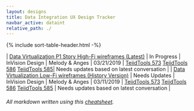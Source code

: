 ```yaml
---
layout: designs
title: Data Integration UX Design Tracker
navbar_active: dataint
relative_path: ./
---
```


{% include sort-table-header.html -%}

| [Data Virtualization P1 Story High-Fi wireframes (Latest)](https://docs.google.com/spreadsheets/d/1_sv9mFM8v1KqK3E9IquPzPhuo0ET7fT3sMlgaqmfBM0/edit?usp=sharing) | In Progress | InVision Design | Melody & Anges | 03/21/2019  | [TeiidTools 573](https://issues.jboss.org/browse/TEIIDTOOLS-573) [TeiidTools 586](https://issues.jboss.org/browse/TEIIDTOOLS-586) [TeiidTools 585](https://issues.jboss.org/browse/TEIIDTOOLS-585)| Needs updates based on latest conversation |
| [Data Virtualization Low-Fi wireframes (History Version)](https://docs.google.com/spreadsheets/d/1_sv9mFM8v1KqK3E9IquPzPhuo0ET7fT3sMlgaqmfBM0/edit?usp=sharing) | Needs Updates | InVision Design | Melody & Anges | 03/11/2019  | [TeiidTools 573](https://issues.jboss.org/browse/TEIIDTOOLS-573) [TeiidTools 586](https://issues.jboss.org/browse/TEIIDTOOLS-586) [TeiidTools 585](https://issues.jboss.org/browse/TEIIDTOOLS-585) | Needs updates based on latest conversation |



###### All markdown written using this [cheatsheet](https://github.com/adam-p/markdown-here/wiki/Markdown-Cheatsheet).
